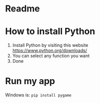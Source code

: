 # Readme

# How to install Python
1. Install Python by visiting this website https://www.python.org/downloads/
2. You can select any function you want
3. Done
# Run my app
Windows is: `pip install pygame`

